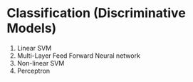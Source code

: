 # Classification (Discriminative Models)
1. Linear SVM 
2. Multi-Layer Feed Forward Neural network
3. Non-linear SVM
4. Perceptron
